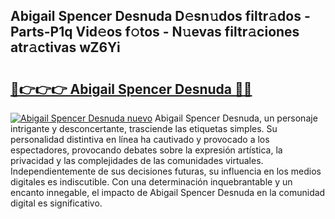 ## Abigail Spencer Desnuda D𝚎sn𝚞dos filtr𝚊dos - Parts-P1q Vid𝚎os f𝚘tos - N𝚞evas filtr𝚊ciones atr𝚊ctivas wZ6Yi

# <h2><a href="http://mbbo74g.tromn.icu/?c=Abigail+Spencer+Desnuda">🔗👉👉👉 Abigail Spencer Desnuda 🔗🔗</a></h2>

[![Abigail Spencer Desnuda nuevo](https://i.imgur.com/pEAQMta.gif)](http://mbbo74g.tromn.icu/?c=Abigail+Spencer+Desnuda)
Abigail Spencer Desnuda, un personaje intrigante y desconcertante, trasciende las etiquetas simples. Su personalidad distintiva en línea ha cautivado y provocado a los espectadores, provocando debates sobre la expresión artística, la privacidad y las complejidades de las comunidades virtuales. Independientemente de sus decisiones futuras, su influencia en los medios digitales es indiscutible. Con una determinación inquebrantable y un encanto innegable, el impacto de Abigail Spencer Desnuda en la comunidad digital es significativo.

